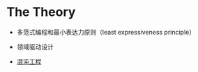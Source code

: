 # The Theory

- 多范式编程和最小表达力原则（least expressiveness principle）
- 领域驱动设计


- [混沌工程](https://en.wikipedia.org/wiki/Chaos_engineering)